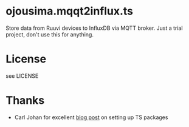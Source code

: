 # ojousima.mqqt2influx.ts
Store data from Ruuvi devices to InfluxDB via MQTT broker.
Just a trial project, don't use this for anything.

# License
see LICENSE

# Thanks 
* Carl Johan for excellent [blog post](https://itnext.io/step-by-step-building-and-publishing-an-npm-typescript-package-44fe7164964c) on setting up TS packages
